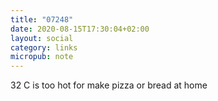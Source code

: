 ```yaml
---
title: "07248"
date: 2020-08-15T17:30:04+02:00
layout: social
category: links
micropub: note
---
```


32 C is too hot for make pizza or bread at home
